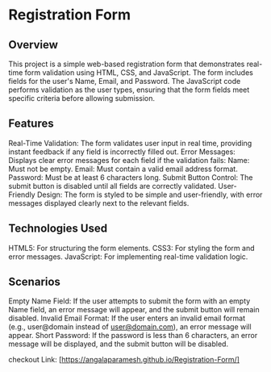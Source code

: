 # Registration Form

## Overview
This project is a simple web-based registration form that demonstrates real-time form validation using HTML, CSS, and JavaScript. The form includes fields for the user's Name, Email, and Password. The JavaScript code performs validation as the user types, ensuring that the form fields meet specific criteria before allowing submission.

## Features
Real-Time Validation: The form validates user input in real time, providing instant feedback if any field is incorrectly filled out.
Error Messages: Displays clear error messages for each field if the validation fails:
Name: Must not be empty.
Email: Must contain a valid email address format.
Password: Must be at least 6 characters long.
Submit Button Control: The submit button is disabled until all fields are correctly validated.
User-Friendly Design: The form is styled to be simple and user-friendly, with error messages displayed clearly next to the relevant fields.

## Technologies Used
HTML5: For structuring the form elements.
CSS3: For styling the form and error messages.
JavaScript: For implementing real-time validation logic.

## Scenarios
Empty Name Field: If the user attempts to submit the form with an empty Name field, an error message will appear, and the submit button will remain disabled.
Invalid Email Format: If the user enters an invalid email format (e.g., user@domain instead of user@domain.com), an error message will appear.
Short Password: If the password is less than 6 characters, an error message will be displayed, and the submit button will be disabled.

checkout Link: [https://angalaparamesh.github.io/Registration-Form/]
